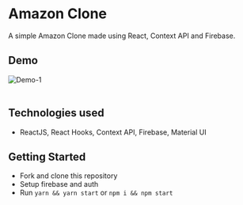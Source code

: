 # Amazon Clone

A simple Amazon Clone made using React, Context API and Firebase.

## Demo

![Demo-1](public/images/screenshot.gif)
<br />
<br />

## Technologies used

- ReactJS, React Hooks, Context API, Firebase, Material UI

## Getting Started

- Fork and clone this repository
- Setup firebase and auth
- Run `yarn && yarn start` or `npm i && npm start`
